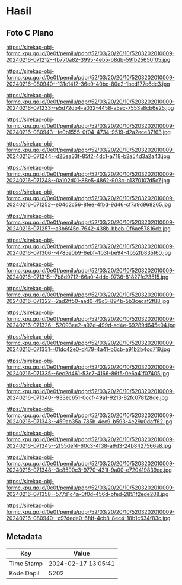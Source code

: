 # Hasil

## Foto C Plano

https://sirekap-obj-formc.kpu.go.id/0e0f/pemilu/pdpr/52/03/20/20/10/5203202010009-20240216-071212--fb770a82-3995-4eb5-b8db-59fb25650f05.jpg

https://sirekap-obj-formc.kpu.go.id/0e0f/pemilu/pdpr/52/03/20/20/10/5203202010009-20240216-080940--131e14f2-36e9-40bc-80e2-1bcd177e6dc3.jpg

https://sirekap-obj-formc.kpu.go.id/0e0f/pemilu/pdpr/52/03/20/20/10/5203202010009-20240216-071233--e5d72db4-a032-4458-a5ec-7553a8cb6e25.jpg

https://sirekap-obj-formc.kpu.go.id/0e0f/pemilu/pdpr/52/03/20/20/10/5203202010009-20240216-080943--fe0b1555-0f04-4734-9519-d2a2ece37f63.jpg

https://sirekap-obj-formc.kpu.go.id/0e0f/pemilu/pdpr/52/03/20/20/10/5203202010009-20240216-071244--d25ea33f-85f2-4dc1-a718-b2a54d3a2a43.jpg

https://sirekap-obj-formc.kpu.go.id/0e0f/pemilu/pdpr/52/03/20/20/10/5203202010009-20240216-071248--0a102d01-88e5-4862-903c-b1370107d5c7.jpg

https://sirekap-obj-formc.kpu.go.id/0e0f/pemilu/pdpr/52/03/20/20/10/5203202010009-20240216-071252--e04d2c56-8fee-4fbd-9d46-cf7a9d968265.jpg

https://sirekap-obj-formc.kpu.go.id/0e0f/pemilu/pdpr/52/03/20/20/10/5203202010009-20240216-071257--a3b6f45c-7642-438b-bbeb-0f6ae57816cb.jpg

https://sirekap-obj-formc.kpu.go.id/0e0f/pemilu/pdpr/52/03/20/20/10/5203202010009-20240216-071306--4785e0b9-6ebf-4b3f-be94-4b52fb835f60.jpg

https://sirekap-obj-formc.kpu.go.id/0e0f/pemilu/pdpr/52/03/20/20/10/5203202010009-20240216-071315--7b8d9712-66a0-4ddc-9736-81827fc23515.jpg

https://sirekap-obj-formc.kpu.go.id/0e0f/pemilu/pdpr/52/03/20/20/10/5203202010009-20240216-071322--2ad2ff50-aad0-49c3-894b-5b3cecaf2f88.jpg

https://sirekap-obj-formc.kpu.go.id/0e0f/pemilu/pdpr/52/03/20/20/10/5203202010009-20240216-071326--52093ee2-a92d-499d-ad4e-69289d645e04.jpg

https://sirekap-obj-formc.kpu.go.id/0e0f/pemilu/pdpr/52/03/20/20/10/5203202010009-20240216-071331--01dc42e0-d479-4a41-b6cb-a91b2b4cd719.jpg

https://sirekap-obj-formc.kpu.go.id/0e0f/pemilu/pdpr/52/03/20/20/10/5203202010009-20240216-071335--6ec2d461-53e7-4166-86f5-0e6a41f07405.jpg

https://sirekap-obj-formc.kpu.go.id/0e0f/pemilu/pdpr/52/03/20/20/10/5203202010009-20240216-071340--933ec651-0ccf-49a1-9213-82fc078128de.jpg

https://sirekap-obj-formc.kpu.go.id/0e0f/pemilu/pdpr/52/03/20/20/10/5203202010009-20240216-071343--459ab35a-785b-4ec9-b593-4e29a0daff62.jpg

https://sirekap-obj-formc.kpu.go.id/0e0f/pemilu/pdpr/52/03/20/20/10/5203202010009-20240216-071345--2f55def4-60c3-4f38-a9d3-24b8427566a8.jpg

https://sirekap-obj-formc.kpu.go.id/0e0f/pemilu/pdpr/52/03/20/20/10/5203202010009-20240216-071348--3c8590c3-9770-431f-9a00-e720419839ec.jpg

https://sirekap-obj-formc.kpu.go.id/0e0f/pemilu/pdpr/52/03/20/20/10/5203202010009-20240216-071358--577d1c4a-0f0d-456d-bfed-2851f2ede208.jpg

https://sirekap-obj-formc.kpu.go.id/0e0f/pemilu/pdpr/52/03/20/20/10/5203202010009-20240216-080940--c97dede0-6f4f-4cb8-8ec4-18b1c634f83c.jpg


## Metadata

| Key        | Value               |
| ---------- | ------------------- |
| Time Stamp | 2024-02-17 13:05:41 |
| Kode Dapil | 5202                |



